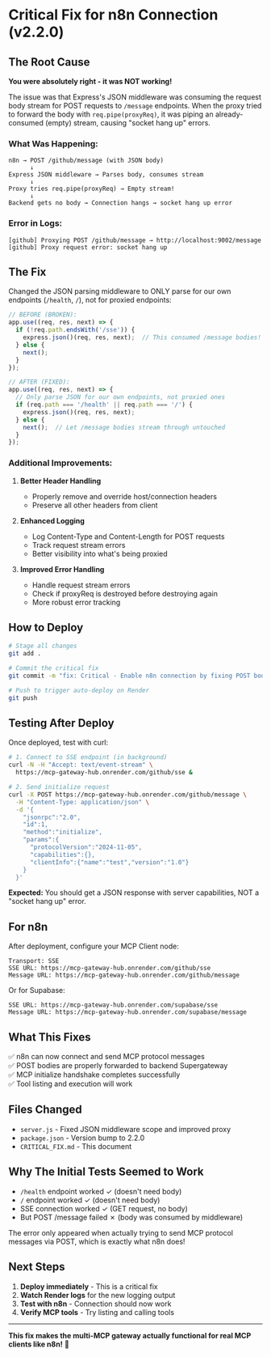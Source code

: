 # Critical Fix for n8n Connection (v2.2.0)

## The Root Cause

**You were absolutely right - it was NOT working!** 

The issue was that Express's JSON middleware was consuming the request body stream for POST requests to `/message` endpoints. When the proxy tried to forward the body with `req.pipe(proxyReq)`, it was piping an already-consumed (empty) stream, causing "socket hang up" errors.

### What Was Happening:

```
n8n → POST /github/message (with JSON body)
      ↓
Express JSON middleware → Parses body, consumes stream
      ↓  
Proxy tries req.pipe(proxyReq) → Empty stream!
      ↓
Backend gets no body → Connection hangs → socket hang up error
```

### Error in Logs:
```
[github] Proxying POST /github/message → http://localhost:9002/message
[github] Proxy request error: socket hang up
```

## The Fix

Changed the JSON parsing middleware to ONLY parse for our own endpoints (`/health`, `/`), not for proxied endpoints:

```javascript
// BEFORE (BROKEN):
app.use((req, res, next) => {
  if (!req.path.endsWith('/sse')) {
    express.json()(req, res, next);  // This consumed /message bodies!
  } else {
    next();
  }
});

// AFTER (FIXED):
app.use((req, res, next) => {
  // Only parse JSON for our own endpoints, not proxied ones
  if (req.path === '/health' || req.path === '/') {
    express.json()(req, res, next);
  } else {
    next();  // Let /message bodies stream through untouched
  }
});
```

### Additional Improvements:

1. **Better Header Handling**
   - Properly remove and override host/connection headers
   - Preserve all other headers from client

2. **Enhanced Logging**
   - Log Content-Type and Content-Length for POST requests
   - Track request stream errors
   - Better visibility into what's being proxied

3. **Improved Error Handling**
   - Handle request stream errors
   - Check if proxyReq is destroyed before destroying again
   - More robust error tracking

## How to Deploy

```bash
# Stage all changes
git add .

# Commit the critical fix
git commit -m "fix: Critical - Enable n8n connection by fixing POST body proxying (v2.2.0)"

# Push to trigger auto-deploy on Render
git push
```

## Testing After Deploy

Once deployed, test with curl:

```bash
# 1. Connect to SSE endpoint (in background)
curl -N -H "Accept: text/event-stream" \
  https://mcp-gateway-hub.onrender.com/github/sse &

# 2. Send initialize request
curl -X POST https://mcp-gateway-hub.onrender.com/github/message \
  -H "Content-Type: application/json" \
  -d '{
    "jsonrpc":"2.0",
    "id":1,
    "method":"initialize",
    "params":{
      "protocolVersion":"2024-11-05",
      "capabilities":{},
      "clientInfo":{"name":"test","version":"1.0"}
    }
  }'
```

**Expected:** You should get a JSON response with server capabilities, NOT a "socket hang up" error.

## For n8n

After deployment, configure your MCP Client node:

```
Transport: SSE
SSE URL: https://mcp-gateway-hub.onrender.com/github/sse
Message URL: https://mcp-gateway-hub.onrender.com/github/message
```

Or for Supabase:
```
SSE URL: https://mcp-gateway-hub.onrender.com/supabase/sse
Message URL: https://mcp-gateway-hub.onrender.com/supabase/message
```

## What This Fixes

✅ n8n can now connect and send MCP protocol messages  
✅ POST bodies are properly forwarded to backend Supergateway  
✅ MCP initialize handshake completes successfully  
✅ Tool listing and execution will work  

## Files Changed

- `server.js` - Fixed JSON middleware scope and improved proxy
- `package.json` - Version bump to 2.2.0
- `CRITICAL_FIX.md` - This document

## Why The Initial Tests Seemed to Work

- `/health` endpoint worked ✓ (doesn't need body)
- `/` endpoint worked ✓ (doesn't need body)  
- SSE connection worked ✓ (GET request, no body)
- But POST /message failed ✗ (body was consumed by middleware)

The error only appeared when actually trying to send MCP protocol messages via POST, which is exactly what n8n does!

## Next Steps

1. **Deploy immediately** - This is a critical fix
2. **Watch Render logs** for the new logging output
3. **Test with n8n** - Connection should now work
4. **Verify MCP tools** - Try listing and calling tools

---

**This fix makes the multi-MCP gateway actually functional for real MCP clients like n8n!** 🎉

